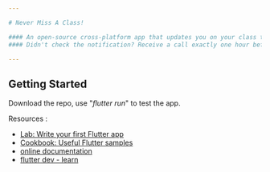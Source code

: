 ```yaml
---

# Never Miss A Class!

#### An open-source cross-platform app that updates you on your class time daily. 
#### Didn't check the notification? Receive a call exactly one hour before class!

---
```


## Getting Started
Download the repo, use "*flutter run*" to test the app.


Resources :

- [Lab: Write your first Flutter app](https://docs.flutter.dev/get-started/codelab)
- [Cookbook: Useful Flutter samples](https://docs.flutter.dev/cookbook)
- [online documentation](https://docs.flutter.dev/)
- [flutter dev - learn](https://flutter.dev/learn)

